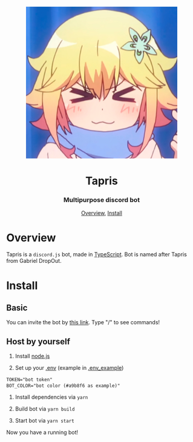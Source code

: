 <p align="center">
 <img width=400px src="assets/avatar.png" alt="Bot logo">
 <h1 align="center">Tapris</h1>
 <h3 align="center">Multipurpose discord bot</h3>
</p>

<p align="center">
 <a href="#overview">Overview</a>,
 <a href="#install">Install</a>
</p>

# Overview

Tapris is a `discord.js` bot, made in [TypeScript](https://www.typescriptlang.org/).
Bot is named after Tapris from Gabriel DropOut.

# Install

## Basic

You can invite the bot by [this link](https://discord.com/api/oauth2/authorize?client_id=869088074758520832&scope=bot+applications.commands&permissions=294208515334).
Type "/" to see commands!

## Host by yourself

1. Install [node.js](https://nodejs.org/)

2. Set up your [.env](.env_example) (example in [.env_example](.env_example))

```env
TOKEN="bot token"
BOT_COLOR="bot color (#a9b8f6 as example)"
```

1. Install dependencies via `yarn`

2. Build bot via `yarn build`

3. Start bot via `yarn start`

Now you have a running bot!
